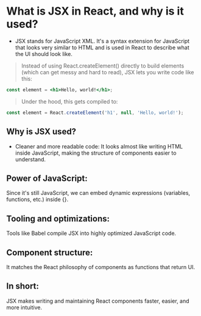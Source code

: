 # What is JSX in React, and why is it used? 

- JSX stands for JavaScript XML. It's a syntax extension for JavaScript that looks very similar to HTML and is used in React to describe what the UI should look like.

> Instead of using React.createElement() directly to build elements (which can get messy and hard to read), JSX lets you write code like this:

```jsx
const element = <h1>Hello, world!</h1>;
```
> Under the hood, this gets compiled to:

```javascript
const element = React.createElement('h1', null, 'Hello, world!');
```

## Why is JSX used?
- Cleaner and more readable code: It looks almost like writing HTML inside JavaScript, making the structure of components easier to understand.

## Power of JavaScript: 
Since it's still JavaScript, we can embed dynamic expressions (variables, functions, etc.) inside {}.

## Tooling and optimizations: 
Tools like Babel compile JSX into highly optimized JavaScript code.

## Component structure: 
It matches the React philosophy of components as functions that return UI.

## In short: 
JSX makes writing and maintaining React components faster, easier, and more intuitive.